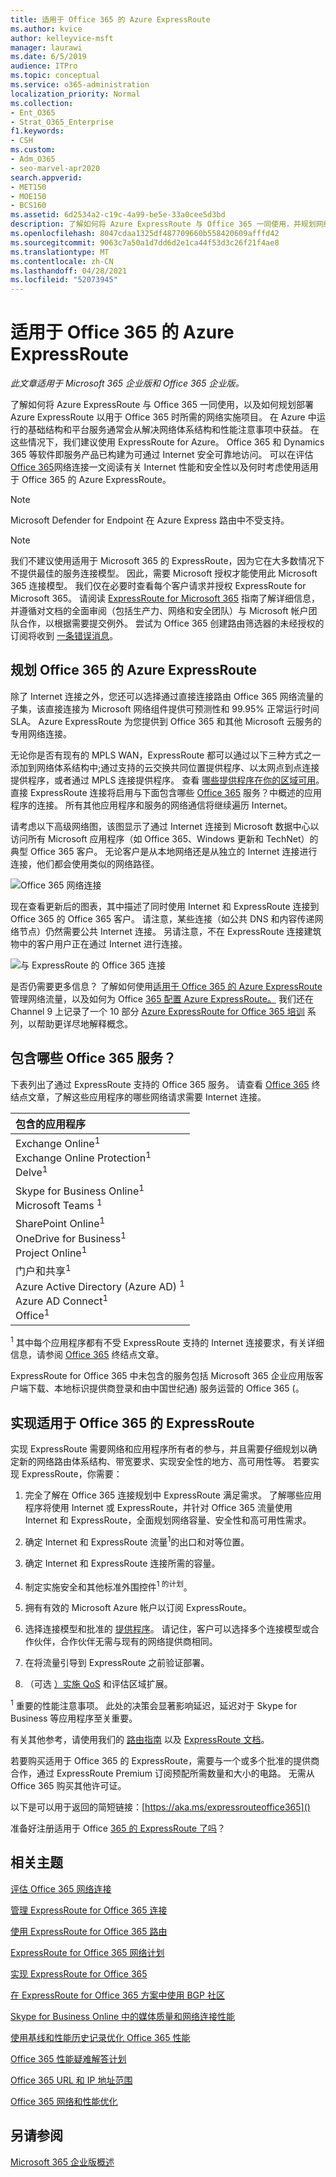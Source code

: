 ```yaml
---
title: 适用于 Office 365 的 Azure ExpressRoute
ms.author: kvice
author: kelleyvice-msft
manager: laurawi
ms.date: 6/5/2019
audience: ITPro
ms.topic: conceptual
ms.service: o365-administration
localization_priority: Normal
ms.collection:
- Ent_O365
- Strat_O365_Enterprise
f1.keywords:
- CSH
ms.custom:
- Adm_O365
- seo-marvel-apr2020
search.appverid:
- MET150
- MOE150
- BCS160
ms.assetid: 6d2534a2-c19c-4a99-be5e-33a0cee5d3bd
description: 了解如何将 Azure ExpressRoute 与 Office 365 一同使用，并规划网络实施项目（如果随其一起部署）。
ms.openlocfilehash: 8047cdaa1325df487709660b558420609afffd42
ms.sourcegitcommit: 9063c7a50a1d7dd6d2e1ca44f53d3c26f21f4ae8
ms.translationtype: MT
ms.contentlocale: zh-CN
ms.lasthandoff: 04/28/2021
ms.locfileid: "52073945"
---
```

# <a name="azure-expressroute-for-office-365"></a>适用于 Office 365 的 Azure ExpressRoute

*此文章适用于 Microsoft 365 企业版和 Office 365 企业版。* 

了解如何将 Azure ExpressRoute 与 Office 365 一同使用，以及如何规划部署 Azure ExpressRoute 以用于 Office 365 时所需的网络实施项目。 在 Azure 中运行的基础结构和平台服务通常会从解决网络体系结构和性能注意事项中获益。 在这些情况下，我们建议使用 ExpressRoute for Azure。 Office 365 和 Dynamics 365 等软件即服务产品已构建为可通过 Internet 安全可靠地访问。 可以在评估 [Office 365](assessing-network-connectivity.md)网络连接一文阅读有关 Internet 性能和安全性以及何时考虑使用适用于 Office 365 的 Azure ExpressRoute。

> [!NOTE]
> Microsoft Defender for Endpoint 在 Azure Express 路由中不受支持。

> [!NOTE]
> 我们不建议使用适用于 Microsoft 365 的 ExpressRoute，因为它在大多数情况下不提供最佳的服务连接模型。 因此，需要 Microsoft 授权才能使用此 Microsoft 365 连接模型。 我们仅在必要时查看每个客户请求并授权 ExpressRoute for Microsoft 365。 请阅读 [ExpressRoute for Microsoft 365](https://aka.ms/erguide) 指南了解详细信息，并遵循对文档的全面审阅（包括生产力、网络和安全团队）与 Microsoft 帐户团队合作，以根据需要提交例外。 尝试为 Office 365 创建路由筛选器的未经授权的订阅将收到 [一条错误消息](https://support.microsoft.com/kb/3181709)。

## <a name="planning-azure-expressroute-for-office-365"></a>规划 Office 365 的 Azure ExpressRoute

除了 Internet 连接之外，您还可以选择通过直接连接路由 Office 365 网络流量的子集，该直接连接为 Microsoft 网络组件提供可预测性和 99.95% 正常运行时间 SLA。 Azure ExpressRoute 为您提供到 Office 365 和其他 Microsoft 云服务的专用网络连接。

无论你是否有现有的 MPLS WAN，ExpressRoute 都可以通过以下三种方式之一添加到网络体系结构中;通过支持的云交换共同位置提供程序、以太网点到点连接提供程序，或者通过 MPLS 连接提供程序。 查看 [哪些提供程序在你的区域可用](/azure/expressroute/expressroute-locations)。 直接 ExpressRoute 连接将启用与下面包含哪些 [Office 365](azure-expressroute.md#BKMK_WhatDoIGet) 服务？中概述的应用程序的连接。 所有其他应用程序和服务的网络通信将继续遍历 Internet。

请考虑以下高级网络图，该图显示了通过 Internet 连接到 Microsoft 数据中心以访问所有 Microsoft 应用程序（如 Office 365、Windows 更新和 TechNet）的典型 Office 365 客户。 无论客户是从本地网络还是从独立的 Internet 连接进行连接，他们都会使用类似的网络路径。

![Office 365 网络连接](../media/9d8bc622-4a38-4a3b-a0f3-68657712d460.png)

现在查看更新后的图表，其中描述了同时使用 Internet 和 ExpressRoute 连接到 Office 365 的 Office 365 客户。 请注意，某些连接（如公共 DNS 和内容传递网络节点）仍然需要公共 Internet 连接。 另请注意，不在 ExpressRoute 连接建筑物中的客户用户正在通过 Internet 进行连接。

![与 ExpressRoute 的 Office 365 连接](../media/251788c4-0937-4584-9b2c-df08e11611fc.png)

是否仍需要更多信息？ 了解如何使用[适用于 Office 365 的 Azure ExpressRoute](https://support.office.com/article/e1da26c6-2d39-4379-af6f-4da213218408)管理网络流量，以及如何为 Office [365 配置 Azure ExpressRoute。](/azure/expressroute/expressroute-faqs) 我们还在 Channel 9 上记录了一个 10 部分 [Azure ExpressRoute for Office 365 培训](https://channel9.msdn.com/series/aer) 系列，以帮助更详尽地解释概念。

## <a name="what-office-365-services-are-included"></a>包含哪些 Office 365 服务？
<a name="BKMK_WhatDoIGet"> </a>

下表列出了通过 ExpressRoute 支持的 Office 365 服务。 请查看 [Office 365](./urls-and-ip-address-ranges.md) 终结点文章，了解这些应用程序的哪些网络请求需要 Internet 连接。

| 包含的应用程序 |
|:-----|
|Exchange Online<sup>1</sup> <br/> Exchange Online Protection<sup>1</sup> <br/> Delve<sup>1</sup> <br/> |
|Skype for Business Online<sup>1</sup> <br/> Microsoft Teams <sup>1</sup> <br/> |
|SharePoint Online<sup>1</sup> <br/> OneDrive for Business<sup>1</sup> <br/> Project Online<sup>1</sup> <br/> |
|门户和共享<sup>1</sup> <br/> Azure Active Directory (Azure AD) <sup>1</sup> <br/> Azure AD Connect<sup>1</sup> <br/> Office<sup>1</sup> <br/> |

<sup>1</sup> 其中每个应用程序都有不受 ExpressRoute 支持的 Internet 连接要求，有关详细信息，请参阅 [Office 365](./urls-and-ip-address-ranges.md) 终结点文章。

ExpressRoute for Office 365 中未包含的服务包括 Microsoft 365 企业应用版客户端下载、本地标识提供商登录和由中国世纪通) 服务运营的 Office 365 (。

## <a name="implementing-expressroute-for-office-365"></a>实现适用于 Office 365 的 ExpressRoute

实现 ExpressRoute 需要网络和应用程序所有者的参与，并且需要仔细规划以确定新的网络路由体系结构[](https://support.office.com/article/e1da26c6-2d39-4379-af6f-4da213218408)、带宽要求、实现安全性的地方、高可用性等。 若要实现 ExpressRoute，你需要：

1. 完全了解在 Office 365 连接规划中 ExpressRoute 满足需求。 了解哪些应用程序将使用 Internet 或 ExpressRoute，并针对 Office 365 流量使用 Internet 和 ExpressRoute，全面规划网络容量、安全性和高可用性需求。

2. 确定 Internet 和 ExpressRoute 流量<sup>1</sup>的出口和对等位置。

3. 确定 Internet 和 ExpressRoute 连接所需的容量。

4. 制定实施安全和其他标准外围控件<sup>1 的计划</sup>。

5. 拥有有效的 Microsoft Azure 帐户以订阅 ExpressRoute。

6. 选择连接模型和批准的 [提供程序](/azure/expressroute/expressroute-locations)。 请记住，客户可以选择多个连接模型或合作伙伴，合作伙伴无需与现有的网络提供商相同。

7. 在将流量引导到 ExpressRoute 之前验证部署。

8. （可选 [）实施 QoS](https://support.office.com/article/ExpressRoute-and-QoS-in-Skype-for-Business-Online-20c654da-30ee-4e4f-a764-8b7d8844431d) 和评估区域扩展。

<sup>1</sup> 重要的性能注意事项。 此处的决策会显著影响延迟，延迟对于 Skype for Business 等应用程序至关重要。

有关其他参考，请使用我们的 [路由指南](https://support.office.com/article/Routing-with-ExpressRoute-for-Office-365-e1da26c6-2d39-4379-af6f-4da213218408) 以及 [ExpressRoute 文档](/azure/expressroute/expressroute-introduction)。

若要购买适用于 Office 365 的 ExpressRoute，需要与一个或多个批准的[](/azure/expressroute/expressroute-locations)提供商合作，通过 ExpressRoute Premium 订阅预配所需数量和大小的电路。 无需从 Office 365 购买其他许可证。

以下是可以用于返回的简短链接：[https://aka.ms/expressrouteoffice365]()

准备好注册适用于 Office [365 的 ExpressRoute 了吗](https://aka.ms/ert)？

## <a name="related-topics"></a>相关主题

[评估 Office 365 网络连接](assessing-network-connectivity.md)

[管理 ExpressRoute for Office 365 连接](managing-expressroute-for-connectivity.md)

[使用 ExpressRoute for Office 365 路由](routing-with-expressroute.md)

[ExpressRoute for Office 365 网络计划](network-planning-with-expressroute.md)

[实现 ExpressRoute for Office 365](implementing-expressroute.md)

[在 ExpressRoute for Office 365 方案中使用 BGP 社区](bgp-communities-in-expressroute.md)

[Skype for Business Online 中的媒体质量和网络连接性能](https://support.office.com/article/5fe3e01b-34cf-44e0-b897-b0b2a83f0917)

[使用基线和性能历史记录优化 Office 365 性能](performance-tuning-using-baselines-and-history.md)

[Office 365 性能疑难解答计划](performance-troubleshooting-plan.md)

[Office 365 URL 和 IP 地址范围](urls-and-ip-address-ranges.md)

[Office 365 网络和性能优化](network-planning-and-performance.md)

## <a name="see-also"></a>另请参阅

[Microsoft 365 企业版概述](microsoft-365-overview.md)
